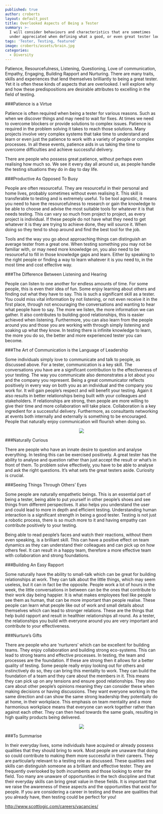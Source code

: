 ```yaml
---
published: true
author: croberts
layout: default_post
title: Overlooked Aspects of Being a Tester
summary: >-
  I will consider behaviours and characteristics that are sometimes
  under appreciated when defining what a good, or even great tester looks like. 
tags: 'Tester, Testing, featured'
image: croberts/assets/brain.jpg
categories:
  - Diversity
---
```

Patience, Resourcefulness, Listening, Questioning, Love of communication, Empathy, Engaging, Building Rapport and Nurturing. There are many traits, skills and experiences that lend themselves brilliantly to being a great tester. Yet it is often these kinds of aspects that are overlooked. I will explore why and how these predispositions are desirable attributes to excelling in the field of testing. 

###Patience is a Virtue

Patience is often required when being a tester for various reasons. Such as when we discover things and may need to wait for fixes. At times we need to overcome blockers or provide solutions to complex issues. Patience is required in the problem solving it takes to reach those solutions. Many projects involve very complex systems that take time to understand and learn or even just the patience to work with a variety of people or complex processes. In all these events, patience aids in us taking the time to overcome difficulties and achieve successful delivery. 

There are people who possess great patience, without perhaps even realising how much so. We see it every day all around us, as people handle the testing situations they do in day to day life. 

###Productive As Opposed To Busy

People are often resourceful. They are resourceful in their personal and home lives, probably sometimes without even realising it. This skill is transferable to testing and is extremely useful. To be tool agnostic, it means you need to have the resourcefulness to research or gain the knowledge to be able to choose and advise the most suitable tools for whatever it is that needs testing. This can vary so much from project to project, as every project is individual. If these people do not have what they need to get whatever it is they are trying to achieve done, they will source it. When doing so they tend to shop around and find the best tool for the job. 

Tools and the way you go about approaching things can distinguish an average tester from a great one. When testing something you may not be familiar with, or may need more knowledge on, you also need to be resourceful to fill in those knowledge gaps and learn. Either by speaking to the right people or finding a way to learn whatever it is you need to, in the most time and cost effective way. 

###The Difference Between Listening and Hearing

People can listen to one another for endless amounts of time. For some people, this is even their idea of fun. Some enjoy learning about others and finding out what they have to say. This is such a significant skill as a tester. You could miss vital information by not listening, or not even receive it in the first place, through not encouraging the conversations and wanting to hear what people have to say. The more we listen, the more information we can gather. It also contributes to building good relationships, this is easier achieved when listening. Furthermore, you can also learn from the people around you and those you are working with through simply listening and soaking up what they know. In testing there is infinite knowledge to learn, the more you do so, the better and more experienced tester you can become. 

###The Art of Communication is the Language of Leadership

Some individuals simply love to communicate and talk to people, as discussed above. For a tester, communication is a key skill. The conversations you have are a significant contribution to the effectiveness of your testing. The way you communicate also demonstrates a lot about you and the company you represent. Being a great communicator reflects positively in every way on both you as an individual and the company you work for. It will gain people’s respect and will benefit your testing. Again it also results in better relationships being built with your colleagues and stakeholders. If relationships are strong, then people are more willing to give their time and more collaboration will take place. Collaboration is a key ingredient for a successful delivery. Furthermore, as consultants networking at events both internally and externally is something to be encouraged. People that naturally enjoy communication will flourish when doing so.

<p style="text-align:center"><img src="{{site.baseurl}}/croberts/assets/144779-146542.jpg"/></p>

###Naturally Curious

There are people who have an innate desire to question and analyse everything. In testing this can be exercised positively. A great tester has the ability to analyse and question rather than just accept the result or what’s in front of them. To problem solve effectively, you have to be able to analyse and ask the right questions. It’s what sets the great testers aside. Curiosity is crucial. 

###Seeing Things Through Others’ Eyes

Some people are naturally empathetic beings. This is an essential part of being a tester, being able to put yourself in other people’s shoes and see things from different perspectives. It also helps you understand the user and could lead to more in depth and efficient testing. Understanding human interaction is a significant strength in being a good tester. Testing is not just a robotic process, there is so much more to it and having empathy can contribute positively to your testing.

Being able to read people’s faces and watch their reactions, without them even speaking, is a brilliant skill. This can have a positive effect on team dynamics as they can understand their colleagues and can pick up on how others feel. It can result in a happy team, therefore a more effective team with collaboration and strong foundations. 

###Building An Easy Rapport

Some naturally have the ability to small-talk which can be great for building relationships at work. They can talk about the little things, which may seem useless, but it can in fact be the opposite. People work a lot of hours in the week, the little conversations in between can be the ones that contribute to their work day being happier. It is what makes employees feel like people see them as human, that can be more important than people realise. These people can learn what people like out of work and small details about themselves which can lead to stronger relations. These are the things that help build rapport and result in healthier relationships all round. As a tester, the relationships you build with everyone around you are very important and contribute to your effectiveness. 

###Nurture’s Gifts

There are people who are ‘nurturers’ which can be excellent for building teams. They enjoy collaboration and building strong eco-systems. This can lead to strong teams and effective processes. In testing, the team and processes are the foundation. If these are strong then it allows for a better quality of testing. Some people really enjoy looking out for others and instinctively do so, they can bring this mentality to work. They can build the foundation of a team and they care about the members in it. This means they can pick up on any tensions and ensure good relationships. They also care about other people’s opinions meaning they can consider these when making decisions or having discussions. They want everyone working in the same direction and can show the same strong leadership they potentially do at home, in their workplace. This emphasis on team mentality and a more harmonious workplace means that everyone can work together rather than against each other. They can then head towards the same goals, resulting in high quality products being delivered. 

<p style="text-align:center"><img src="{{site.baseurl}}/croberts/assets/nurture-vs-nature-600x401.jpg"/></p>

###To Summarise

In their everyday lives, some individuals have acquired or already possess qualities that they should bring to work.  Most people are unaware that doing so could contribute to making them more successful in their careers. They are particularly relevant to a testing role as discussed. These qualities and skills can distinguish someone as a brilliant and effective tester. They are frequently overlooked by both incumbents and those looking to enter the field. Too many are unaware of opportunities in the tech discipline and that their everyday skills can bring great value in these fields. It is important that we raise the awareness of these aspects and the opportunities that exist for people. If you are considering a career in testing and these are qualities that you already have, then testing could be perfect for you!

[http://www.scottlogic.com/careers/vacancies/ ](http://www.scottlogic.com/careers/vacancies/ )
